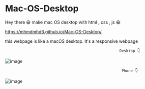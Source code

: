 # Mac-OS-Desktop
Hey there 😀
make mac OS desktop with html , css , js 😀



  https://mhmdmhd6.github.io/Mac-OS-Desktop/
  
  this webpage is like a macOS desktop.
  It's a responsive webpage
  
  
                                                        Desktop 👇
  
  ![image](https://user-images.githubusercontent.com/79286306/119275769-288f6080-bc2c-11eb-9576-105ad5d5efce.png)
  

                                                         Phone 👇
  
   ![image](https://user-images.githubusercontent.com/79286306/119275851-a3587b80-bc2c-11eb-8162-04934174059b.png)







